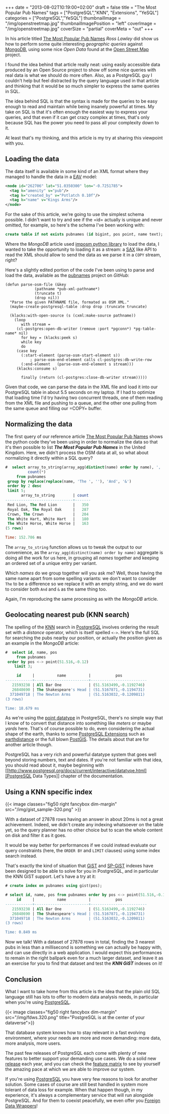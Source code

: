+++
date = "2013-08-02T10:19:00+02:00"
draft = false
title = "The Most Popular Pub Names"
tags = ["PostgreSQL","KNN", "Extensions", "YeSQL"]
categories = ["PostgreSQL","YeSQL"]
thumbnailImage = "/img/openstreetmap.jpg"
thumbnailImagePosition = "left"
coverImage = "/img/openstreetmap.jpg"
coverSize = "partial"
coverMeta = "out"
+++

In his article
titled
[The Most Popular Pub Names](http://blog.mongodb.org/post/56876800071/the-most-popular-pub-names?utm_content=buffer4922c&utm_source=buffer&utm_medium=facebook&utm_campaign=Buffer) *Ross
Lawley* did show us how to perform some quite interesting *geographic
queries* against [MongoDB](http://www.mongodb.org/), using some nice *Open
Data* found at the [Open Street Map](http://www.openstreetmap.org/) project.

<!--more-->

I found the idea behind that article really neat: using easily accessible
data produced by an Open Source project to show off some nice queries with
real data is what we should do more often. Also, as a PostgreSQL guy I
couldn't help but feel distracted by the query language used in that article
and thinking that it would be so much simpler to express the same queries in
SQL.

<!--toc-->

The idea behind SQL is that the syntax is made for the queries to be easy
enough to read and maintain while being insanely powerful at times. My take
on SQL is that it's often enough the easiest way to express your queries,
and that even if it can get crazy complex at times, that's only because SQL
has the power you need to pass all your complexity down to it.

At least that's my thinking, and this article is my try at sharing this
viewpoint with you.

## Loading the data

The data itself is available in some kind of an XML format where they
managed to handle the data in a [EAV](http://en.wikipedia.org/wiki/Entity%E2%80%93attribute%E2%80%93value_model) model:

```xml
<node id="262706" lat="51.0350300" lon="-0.7251785">
  <tag k="amenity" v="pub"/>
  <tag k="created_by" v="Potlatch 0.10f"/>
  <tag k="name" v="Kings Arms"/>
</node>
```

For the sake of this article, we're going to use the simplest schema
possible. I didn't want to try and see if the =id= actually is unique and
never omitted, for example, so here's the schema I've been working with:

```sql
create table if not exists pubnames (id bigint, pos point, name text);
```

Where the *MongoDB* article used [imposm python library](http://imposm.org/)
to load the data, I wanted to take the opportunity to loading it as a
stream: a [SAX](http://common-lisp.net/project/cxml/klacks.html) like API to
read the XML should allow to send the data as we parse it in a `COPY`
stream, right?

Here's a slightly edited portion of the code I've been using to parse and
load the data, available as
the [pubnames](https://github.com/dimitri/pubnames) project on *GitHub*:

```common-lisp
(defun parse-osm-file (&key
			 (pathname *pub-xml-pathname*)
			 (truncate t)
			 (drop nil))
  "Parse the given PATHNAME file, formated as OSM XML."
  (maybe-create-postgresql-table :drop drop :truncate truncate)

  (klacks:with-open-source (s (cxml:make-source pathname))
    (loop
       with stream =
	 (cl-postgres:open-db-writer (remove :port *pgconn*) *pg-table-name* nil)
       for key = (klacks:peek s)
       while key
       do
	 (case key
	   (:start-element (parse-osm-start-element s))
           ; parse-osm-end-element calls cl-postgres:db-write-row
	   (:end-element   (parse-osm-end-element s stream)))
	 (klacks:consume s)

       finally (return (cl-postgres:close-db-writer stream)))))
```

Given that code, we can parse the data in the XML file and load it into our
PostgreSQL table in about 5.5 seconds on my laptop. If I had to optimize
that loading time I'd try having two concurrent threads, one of them reading
from the XML file and pushing to a queue, and the other one pulling from the
same queue and filling our =COPY= buffer.

## Normalizing the data

The first query of our reference
article
[The Most Popular Pub Names](http://blog.mongodb.org/post/56876800071/the-most-popular-pub-names?utm_content=buffer4922c&utm_source=buffer&utm_medium=facebook&utm_campaign=Buffer) shows
the python code they've been using in order to normalize the data so that
it's then possible to list ***The Most Popular Pub Names*** in the United
Kingdom. Here, we didn't process the OSM data at all, so what about
normalizing it directly within a SQL query?

```sql
#  select array_to_string(array_agg(distinct(name) order by name), ', '),
          count(*)
     from pubnames
 group by replace(replace(name, 'The ', ''), 'And', '&')
 order by 2 desc
 limit 5;
       array_to_string        | count 
------------------------------+-------
 Red Lion, The Red Lion       |   350
 Royal Oak, The Royal Oak     |   287
 Crown, The Crown             |   204
 The White Hart, White Hart   |   180
 The White Horse, White Horse |   163
(5 rows)

Time: 152.786 ms
```

The `array_to_string` function allows us to tweak the output to our
convenience, as the `array_agg(distinct(name) order by name)` aggregate is
doing all the work for us here, in grouping all *names* together and keeping
an ordered set of a unique entry per variant.

Which *names* do we group together will you ask me? Well, those having the
same name apart from some spelling variants: we don't want to consider `The`
to be a difference so we replace it with an empty string, and we do want to
consider both `And` and `&` as the same thing too.

Again, I'm reproducing the same processing as with the *MongoDB* article.

## Geolocating nearest pub (KNN search)

The spelling of
the [KNN](https://en.wikipedia.org/wiki/K-nearest_neighbors_algorithm)
search in [PostgreSQL](http://www.postgresql.org/) involves ordering the
result set with a *distance* operator, which is itself spelled `<->`. Here's
the full SQL for searching the pubs nearby our position, or actually the
position given as an example in the *MongoDB* article:

```sql
#  select id, name, pos
     from pubnames
 order by pos <-> point(51.516,-0.12)
    limit 3;

     id     |          name          |           pos           
------------+------------------------+-------------------------
   21593238 | All Bar One            | (51.5163499,-0.1192746)
   26848690 | The Shakespeare's Head | (51.5167871,-0.1194731)
  371049718 | The Newton Arms        | (51.5163032,-0.1209811)
(3 rows)

Time: 18.679 ms
```

As we're using
the
[point datatype](http://www.postgresql.org/docs/current/interactive/datatype-geometric.html#AEN6473) in
PostgreSQL, there's no simple way that I know of to convert that distance
into something like *meters* or maybe *yards* here. That's of course
possible to do, even considering the actual shape of the earth, thanks to
some
[PostgreSQL Extensions](http://www.postgresql.org/docs/current/interactive/extend-extensions.html) such
as
[earthdistance](http://www.postgresql.org/docs/9.2/interactive/earthdistance.html) or
the full blown [PostGIS](http://postgis.net/). The details about that are
for another article though.

PostgreSQL has a very rich and powerful datatype system that goes well
beyond storing numbers, text and dates. If you're not familiar with that
idea, you should read about it, maybe beginning with [[http://www.postgresql.org/docs/current/interactive/datatype.html][PostgreSQL Data Types]]
chapter of the documentation.

## Using a KNN specific index

{{< image classes="fig50 right fancybox dim-margin"
              src="/img/gist_sample-320.png" >}}

With a dataset of 27878 rows having an answer in about 20ms is not a great
achievement. Indeed, we didn't create any indexing whatsoever on the table
yet, so the query planner has no other choice but to scan the whole content
on disk and filter it as it goes.

It would be way better for performances if we could instead evaluate our
query constraints (here, the `ORDER BY` and `LIMIT` clauses) using some
index search instead.

That's exactly the kind of situation
that [GiST](http://www.postgresql.org/docs/9.2/interactive/gist.html)
and [SP-GiST](http://www.postgresql.org/docs/9.2/interactive/spgist.html)
indexes have been designed to be able to solve for you in PostgreSQL, and in
particular the KNN GiST support. Let's have a try at it:

```sql
# create index on pubnames using gist(pos);

# select id, name, pos from pubnames order by pos <-> point(51.516,-0.12) limit 3;
     id     |          name          |           pos           
------------+------------------------+-------------------------
   21593238 | All Bar One            | (51.5163499,-0.1192746)
   26848690 | The Shakespeare's Head | (51.5167871,-0.1194731)
  371049718 | The Newton Arms        | (51.5163032,-0.1209811)
(3 rows)

Time: 0.849 ms
```

Now we talk! With a dataset of 27878 rows in total, finding the 3 nearest
pubs in less than a millisecond is something we can actually be happy with,
and can use directly in a web application. I would expect this performances
to remain in the right ballpark even for a much larger dataset, and leave it
as an exercise for you to find that dataset and test the ***KNN GiST*** indexes on
it!

## Conclusion

What I want to take home from this article is the idea that the plain old
SQL language still has lots to offer to modern data analysis needs, in
particular when you're using [PostgreSQL](http://www.postgresql.org/).

{{< image classes="fig50 right fancybox dim-margin"
              src="/img/fdws.320.png"
            title="PostgreSQL is at the center of your dataverse">}}

That database system knows how to stay relevant in a fast evolving
environment, where your needs are more and more demanding: more data, more
analysis, more users.

The past few releases of PostgreSQL each come with plenty of new features to
better support your demanding use cases. We do a solid
new [release](http://www.postgresql.org/support/versioning/) each year, and
you can check
the [feature matrix](http://www.postgresql.org/about/featurematrix/) to see
by yourself the amazing pace at which we are able to improve our system.

If you're using [PostgreSQL](http://www.postgresql.org/) you have very few
reasons to look for another solution. Some cases of course are still best
handled in system more tolerant of data loss for example. When that happen
though, in my experience, it's always a complementary service that will run
alongside PostgreSQL. And for them to coexist peacefully, we even offer
you
[Foreign Data Wrappers](http://wiki.postgresql.org/wiki/Foreign_data_wrappers)!
